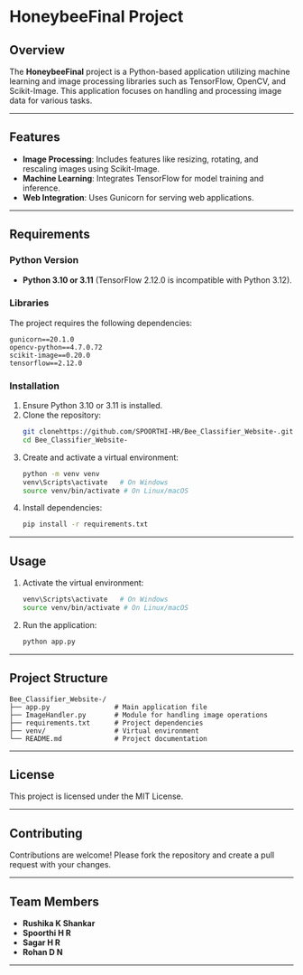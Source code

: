# HoneybeeFinal Project

## Overview

The **HoneybeeFinal** project is a Python-based application utilizing machine learning and image processing libraries such as TensorFlow, OpenCV, and Scikit-Image. This application focuses on handling and processing image data for various tasks.

---

## Features

- **Image Processing**: Includes features like resizing, rotating, and rescaling images using Scikit-Image.
- **Machine Learning**: Integrates TensorFlow for model training and inference.
- **Web Integration**: Uses Gunicorn for serving web applications.

---

## Requirements

### Python Version

- **Python 3.10 or 3.11** (TensorFlow 2.12.0 is incompatible with Python 3.12).

### Libraries

The project requires the following dependencies:

```plaintext
gunicorn==20.1.0
opencv-python==4.7.0.72
scikit-image==0.20.0
tensorflow==2.12.0
```

### Installation

1. Ensure Python 3.10 or 3.11 is installed.
2. Clone the repository:
   ```bash
   git clonehttps://github.com/SPOORTHI-HR/Bee_Classifier_Website-.git
   cd Bee_Classifier_Website-
   ```
3. Create and activate a virtual environment:
   ```bash
   python -m venv venv
   venv\Scripts\activate   # On Windows
   source venv/bin/activate # On Linux/macOS
   ```
4. Install dependencies:
   ```bash
   pip install -r requirements.txt
   ```

---

## Usage

1. Activate the virtual environment:
   ```bash
   venv\Scripts\activate   # On Windows
   source venv/bin/activate # On Linux/macOS
   ```
2. Run the application:
   ```bash
   python app.py
   ```

---

## Project Structure

```plaintext
Bee_Classifier_Website-/
├── app.py                # Main application file
├── ImageHandler.py       # Module for handling image operations
├── requirements.txt      # Project dependencies
├── venv/                 # Virtual environment
└── README.md             # Project documentation
```

---

## License

This project is licensed under the MIT License.

---

## Contributing

Contributions are welcome! Please fork the repository and create a pull request with your changes.

---

## Team Members

- **Rushika K Shankar**
- **Spoorthi H R**
- **Sagar H R**
- **Rohan D N**


---
